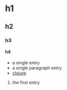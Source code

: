 # h1
## h2
### h3
#### h4

* a single entry
* a single paragraph entry
* [clojure](http://clojure.org)

1. the first entry
